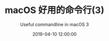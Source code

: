 ---
title: macOS 好用的命令行(3)
subtitle: Useful commandline in macOS 3
date: 2019-04-10 12:00:00
tags:
  - 命令行
  - macOS
  - 开源
---